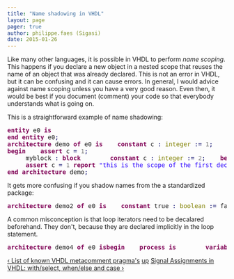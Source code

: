 ```yaml
---
title: "Name shadowing in VHDL"
layout: page 
pager: true
author: philippe.faes (Sigasi)
date: 2015-01-26
---
```

<div class="content">
<p>Like many other languages, it is possible in <span class="caps">VHDL</span> to perform <em>name scoping</em>. This happens if you declare a new object in a nested scope that reuses the name of an object that was already declared. This is not an error in <span class="caps">VHDL</span>, but it can be confusing and it can cause errors. In general, I would advice against name scoping unless you have a very good reason. Even then, it would be best if you document (comment) your code so that everybody understands what is going on.</p>	<p>This is a straightforward example of name shadowing:<br/></p><div class="geshifilter"><pre class="vhdl geshifilter-vhdl" style="font-family:monospace;"><span style="color: #7f0055; font-weight: bold;">entity</span> e0 <span style="color: #7f0055; font-weight: bold;">is</span><br/><span style="color: #7f0055; font-weight: bold;">end</span> <span style="color: #7f0055; font-weight: bold;">entity</span> e0<span style="color: #000066;">;</span><br/><span style="color: #7f0055; font-weight: bold;">architecture</span> demo <span style="color: #7f0055; font-weight: bold;">of</span> e0 <span style="color: #7f0055; font-weight: bold;">is</span>    <span style="color: #7f0055; font-weight: bold;">constant</span> c <span style="color: #000066;">:</span> <span style="color: #808000;">integer</span> <span style="color: #000066;">:=</span> <span style="color: #7d7d7d;">1</span><span style="color: #000066;">;</span><br/><span style="color: #7f0055; font-weight: bold;">begin</span>    <span style="color: #7f0055; font-weight: bold;">assert</span> c <span style="color: #000066;">=</span> <span style="color: #7d7d7d;">1</span><span style="color: #000066;">;</span><br/>&#160;    myblock <span style="color: #000066;">:</span> <span style="color: #7f0055; font-weight: bold;">block</span>        <span style="color: #7f0055; font-weight: bold;">constant</span> c <span style="color: #000066;">:</span> <span style="color: #808000;">integer</span> <span style="color: #000066;">:=</span> <span style="color: #7d7d7d;">2</span><span style="color: #000066;">;</span>    <span style="color: #7f0055; font-weight: bold;">begin</span>        <span style="color: #7f0055; font-weight: bold;">assert</span> c <span style="color: #000066;">=</span> <span style="color: #7d7d7d;">2</span> <span style="color: #7f0055; font-weight: bold;">report</span> <span style="color: #2a00ff;">"the second declaration of constant c shadows the first"</span><span style="color: #000066;">;</span>    <span style="color: #7f0055; font-weight: bold;">end</span> <span style="color: #7f0055; font-weight: bold;">block</span> myblock<span style="color: #000066;">;</span><br/>&#160;    <span style="color: #7f0055; font-weight: bold;">assert</span> c <span style="color: #000066;">=</span> <span style="color: #7d7d7d;">1</span> <span style="color: #7f0055; font-weight: bold;">report</span> <span style="color: #2a00ff;">"this is the scope of the first declaration again"</span><span style="color: #000066;">;</span><br/><span style="color: #7f0055; font-weight: bold;">end</span> <span style="color: #7f0055; font-weight: bold;">architecture</span> demo<span style="color: #000066;">;</span></pre></div>	<p>It gets more confusing if you shadow names from the a standardized package:</p><div class="geshifilter"><pre class="vhdl geshifilter-vhdl" style="font-family:monospace;"><span style="color: #7f0055; font-weight: bold;">architecture</span> demo2 <span style="color: #7f0055; font-weight: bold;">of</span> e0 <span style="color: #7f0055; font-weight: bold;">is</span>    <span style="color: #7f0055; font-weight: bold;">constant</span> true <span style="color: #000066;">:</span> <span style="color: #808000;">boolean</span> <span style="color: #000066;">:=</span> false<span style="color: #000066;">;</span> <span style="color: #3f7f5f;">-- shadowing the name "true". Bad idea!</span><span style="color: #7f0055; font-weight: bold;">begin</span>    <span style="color: #7f0055; font-weight: bold;">assert</span> false <span style="color: #000066;">=</span> true<span style="color: #000066;">;</span><span style="color: #7f0055; font-weight: bold;">end</span> <span style="color: #7f0055; font-weight: bold;">architecture</span> demo<span style="color: #000066;">;</span></pre></div>	<p>A common misconception is that loop iterators need to be decalared beforehand. They don't, because they are declared implicitly in the loop statement.</p><div class="geshifilter"><pre class="vhdl geshifilter-vhdl" style="font-family:monospace;"><span style="color: #7f0055; font-weight: bold;">architecture</span> demo4 <span style="color: #7f0055; font-weight: bold;">of</span> e0 <span style="color: #7f0055; font-weight: bold;">is</span><span style="color: #7f0055; font-weight: bold;">begin</span>    <span style="color: #7f0055; font-weight: bold;">process</span> <span style="color: #7f0055; font-weight: bold;">is</span>        <span style="color: #7f0055; font-weight: bold;">variable</span> i<span style="color: #000066;">:</span> <span style="color: #808000;">integer</span> <span style="color: #000066;">:=</span> <span style="color: #7d7d7d;">1</span><span style="color: #000066;">;</span>    <span style="color: #7f0055; font-weight: bold;">begin</span>        <span style="color: #7f0055; font-weight: bold;">assert</span> i <span style="color: #000066;">=</span> <span style="color: #7d7d7d;">1</span><span style="color: #000066;">;</span>        i <span style="color: #000066;">:=</span> <span style="color: #7d7d7d;">5</span><span style="color: #000066;">;</span>        <span style="color: #7f0055; font-weight: bold;">assert</span> i <span style="color: #000066;">=</span> <span style="color: #7d7d7d;">5</span><span style="color: #000066;">;</span>        <span style="color: #7f0055; font-weight: bold;">for</span> i <span style="color: #7f0055; font-weight: bold;">in</span> <span style="color: #7d7d7d;">0</span> <span style="color: #7f0055; font-weight: bold;">to</span> <span style="color: #7d7d7d;">10</span> <span style="color: #7f0055; font-weight: bold;">loop</span> <span style="color: #3f7f5f;">-- this is a different object, shadowing the variable i</span>            <span style="color: #7f0055; font-weight: bold;">report</span> <span style="color: #808000;">integer</span><span style="color: #ff0000;">'image</span><span style="color: #000000;">(</span>i<span style="color: #000000;">)</span><span style="color: #000066;">;</span>&#160;            <span style="color: #3f7f5f;">-- i behaves like a constant here</span>            i <span style="color: #000066;">:=</span> i+<span style="color: #7d7d7d;">1</span><span style="color: #000066;">;</span> <span style="color: #3f7f5f;">-- error! cannot assign to constants!</span>        <span style="color: #7f0055; font-weight: bold;">end</span> <span style="color: #7f0055; font-weight: bold;">loop</span><span style="color: #000066;">;</span>&#160;        <span style="color: #7f0055; font-weight: bold;">assert</span> i <span style="color: #000066;">=</span> <span style="color: #7d7d7d;">5</span><span style="color: #000066;">;</span> <span style="color: #3f7f5f;">-- this is still the variable, declared in the process</span>        i <span style="color: #000066;">:=</span> i+<span style="color: #7d7d7d;">1</span><span style="color: #000066;">;</span>         <span style="color: #7f0055; font-weight: bold;">assert</span> i <span style="color: #000066;">=</span> <span style="color: #7d7d7d;">6</span><span style="color: #000066;">;</span>        <span style="color: #7f0055; font-weight: bold;">wait</span><span style="color: #000066;">;</span>    <span style="color: #7f0055; font-weight: bold;">end</span> <span style="color: #7f0055; font-weight: bold;">process</span> <span style="color: #000066;">;</span><span style="color: #7f0055; font-weight: bold;">end</span> <span style="color: #7f0055; font-weight: bold;">architecture</span><span style="color: #000066;">;</span></pre></div>  <div id="book-navigation-1518" class="book-navigation">            <div class="page-links clear-block">              <a href="/content/list-known-vhdl-metacomment-pragmas" class="page-previous" title="Go to previous page">&#8249; List of known VHDL metacomment pragma's</a>                    <a href="/content/vhdl-tips-tricks" class="page-up" title="Go to parent page">up</a>                    <a href="/content/signal-assignments-vhdl-withselect-whenelse-and-case" class="page-next" title="Go to next page">Signal Assignments in VHDL: with/select, when/else and case &#8250;</a>          </div>      </div>  </div>


